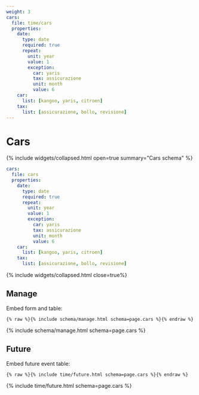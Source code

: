 ```yaml
---
weight: 3
cars:
  file: time/cars
  properties:
    date:
      type: date
      required: true
      repeat:
        unit: year
        value: 1
        exception:
          car: yaris
          tax: assicurazione
          unit: month
          value: 6
    car:
      list: [kangoo, yaris, citroen]
    tax:
      list: [assicurazione, bollo, revisione]
---
```


# Cars

{% include widgets/collapsed.html open=true summary="Cars schema" %}

```yml
cars:
  file: cars
  properties:
    date:
      type: date
      required: true
      repeat:
        unit: year
        value: 1
        exception:
          car: yaris
          tax: assicurazione
          unit: month
          value: 6
    car:
      list: [kangoo, yaris, citroen]
    tax:
      list: [assicurazione, bollo, revisione]
```

{% include widgets/collapsed.html close=true%}

## Manage

Embed form and table:

```liquid
{% raw %}{% include schema/manage.html schema=page.cars %}{% endraw %}
```

{% include schema/manage.html schema=page.cars %}

## Future

Embed future event table:

```liquid
{% raw %}{% include time/future.html schema=page.cars %}{% endraw %}
```

{% include time/future.html schema=page.cars %}